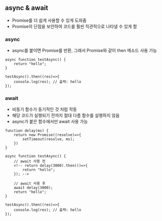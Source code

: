 ## async & await
- Promise를 더 쉽게 사용할 수 있게 도와줌
- Promise의 단점을 보안하여 코드를 훨씬 직관적으로 나타낼 수 있게 함

### async
- async를 붙이면 Promise를 반환, 그래서 Promise와 같이 then 메소드 사용 가능
```
async function testAsync() {
    return "hello";
}

testAsync().then((res)=>{
    console.log(res); // 출력: hello
});

```

### await
- 비동기 함수가 동기적인 것 처럼 작동
- 해당 코드가 실행되기 전까지 절대 다름 함수를 실행하지 않음
- async가 붙은 함수에서만 await 사용 가능 
```
function delay(ms) {
    return new Promise((resolve)=>{
        setTimeout(resolve, ms);
    })
}

async function testAsync() {
    // await 사용 전
    <!-- return delay(3000).then(()=>{
        return "hello";
    }); -->

    // await 사용 후
    await delay(3000);
    return "hello";
}

testAsync().then((res)=>{
    console.log(res); // 출력: hello
});
```